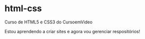 # html-css
 Curso de HTML5 e CSS3 do CursoemVideo

 Estou aprendendo a criar sites e agora vou gerenciar respositórios!
